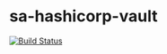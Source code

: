 sa-hashicorp-vault
==================

[![Build Status](https://travis-ci.org/softasap/sa-hashicorp-terraform.svg?branch=master)](https://travis-ci.org/softasap/sa-hashicorp-terraform)

